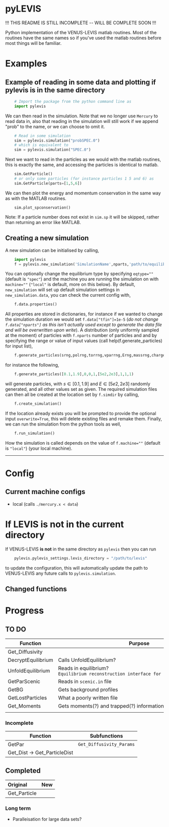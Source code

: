 # pyLEVIS

!!! THIS README IS STILL INCOMPLETE -- WILL BE COMPLETE SOON !!!

Python implementation of the VENUS-LEVIS matlab routines. Most of the routines have the same names so if you've used the matlab routines before most things will be familiar.



# Examples

## Example of reading in some data and plotting if pylevis is in the same directory

```py
    # Import the package from the python command line as
    import pylevis
```

We can then read in the simulation. Note that we no longer use `Mercury` to read data in, also that reading in the simulation will still work if we append "prob" to the name, or we can choose to omit it.
```py
    # Read in some simulation
    sim = pylevis.simulation("probSPEC.0")
    # which is equivalent to
    sim = pylevis.simulation("SPEC.0")
```

Next we want to read in the particles as we would with the matlab routines, this is exactly the same, and accessing the particles is identical to matlab.
```py
    sim.GetParticle()
    # or only some particles (for instance particles 1 5 and 6) as
    sim.GetParticle(parts=[1,5,6])
```

We can then plot the energy and momentum conservation in the same way as with the MATLAB routines.
```
    sim.plot_spconservation()
```
Note: If a particle number does not exist in `sim.sp` it will be skipped, rather than returning an error like MATLAB.



## Creating a new simulation

A new simulation can be initialised by calling,
```py
    import pylevis
    f = pylevis.new_simulation('SimulationName',nparts,'path/to/equilibrium')
```
You can optionally change the equilibrium type by specifying `eqtype=""` (default is `"spec"`) and the machine you are running the simulation on with `machine=""` (`"local"` is default, more on this below). By default, `new_simulation` will set up default simulation settings in `new_simulation.data`, you can check the current config with,
```py
    f.data.properties()
```
All properties are stored in dictionaries, for instance if we wanted to change the simulation duration we would set `f.data["tfin"]=1e-5` (_do not change `f.data["nparts"]` as this isn't actually used except to generate the data file and will be overwritten upon write_).
A distribution (only uniformly sampled at the moment) of particles with `f.nparts` number of particles and and by specifying the range or value of input values (call help(f.generate_particles) for input list),
```py
    f.generate_particles(srng,polrng,torrng,vparrng,Erng,massrng,chargerng,weightrng,numvols)
```
for instance the following,
```py
    f.generate_particles([0.1,1.9],0,0,1,[5e2,2e3],1,1,1)
```
will generate particles, with $s\in[0.1,1.9]$ and $E\in[5e2,2e3]$ randomly generated, and all other values set as given. The required simulation files can then all be created at the location set by `f.simdir` by calling,
```py
    f.create_simulation()
```
If the location already exists you will be prompted to provide the optional input `overwrite=True`, this will delete existing files and remake them. Finally, we can run the simulation from the python tools as well,
```py
    f.run_simulation()
```
How the simulation is called depends on the value of `f.machine=""` (default is `"local"`) (your local machine).



---
# Config

## Current machine configs
- local (calls `./mercury.x < data`)



# If LEVIS is not in the current directory

If VENUS-LEVIS **is not** in the same directory as `pylevis` then you can run
```py
    pylevis.pylevis_settings.levis_directory = "/path/to/levis"
```
to update the configuration, this will automatically update the path to VENUS-LEVIS any future calls to `pylevis.simulation`.

## Changed functions


# Progress

## TO DO


| Function           | Purpose                                                                                 |
| ------------------ | --------------------------------------------------------------------------------------- |
| Get_Diffusivity    |                                                                                         |
| DecryptEquilibrium | Calls UnfoldEquilibrium?                                                                |
| UnfoldEquilibrium  | Reads in equilibrium? `Equilibrium reconstruction interface for many equilibrium codes` |
| GetParScenic       | Reads in `scenic.in` file                                                               |
| GetBG              | Gets background profiles                                                                |
| GetLostParticles   | What a poorly written file                                                              |
| Get_Moments        | Gets moments(?) and trapped(?) information                                              |
|                    |                                                                                         |

### Incomplete

| Function                     | Subfunctions             |
| ---------------------------- | ------------------------ |
| GetPar                       | `Get_Diffusivity_Params` |
| Get_Dist -> Get_ParticleDist |                          |




## Completed


| Original            | New                    |
|:------------------- |:---------------------- |
| Get_Particle        |                        |





### Long term
- Paralleisation for large data sets?
